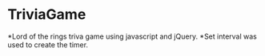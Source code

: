 # TriviaGame
*Lord of the rings triva game using javascript and jQuery.
*Set interval was used to create the timer.
